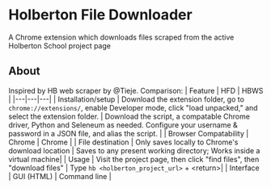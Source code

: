 # Holberton File Downloader
A Chrome extension which downloads files scraped from the active Holberton School project page

## About
Inspired by HB web scraper by @Tieje.
Comparison:
| Feature | HFD | HBWS |
|---|---|---|
| Installation/setup | Download the extension folder, go to `chrome://extensions/`, enable Developer mode, click "load unpacked," and select the extension folder. | Download the script, a compatable Chrome driver, Python and Seleneum as needed. Configure your username & password in a JSON file, and alias the script. |
| Browser Compatability | Chrome | Chrome |
| File destination | Only saves locally to Chrome's download location | Saves to any present working directory; Works inside a virtual machine|
| Usage | Visit the project page, then click "find files", then "download files" | Type `hb <holberton_project_url>` + <return\>|
| Interface | GUI (HTML) | Command line |
